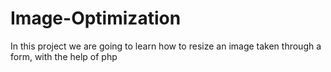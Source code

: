 # Image-Optimization
In this project we are going to learn how to resize an image taken through a form, with the help of php 
